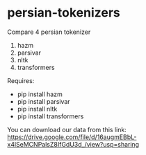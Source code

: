# persian-tokenizers
Compare 4 persian tokenizer
  1. hazm
  2. parsivar
  3. nltk
  4. transformers

Requires:
  - pip install hazm
  - pip install parsivar
  - pip install nltk
  - pip install transformers

You can download our data from this link:
https://drive.google.com/file/d/16augmEBbL-x4lSeMCNPalsZ8IfGdU3d_/view?usp=sharing

